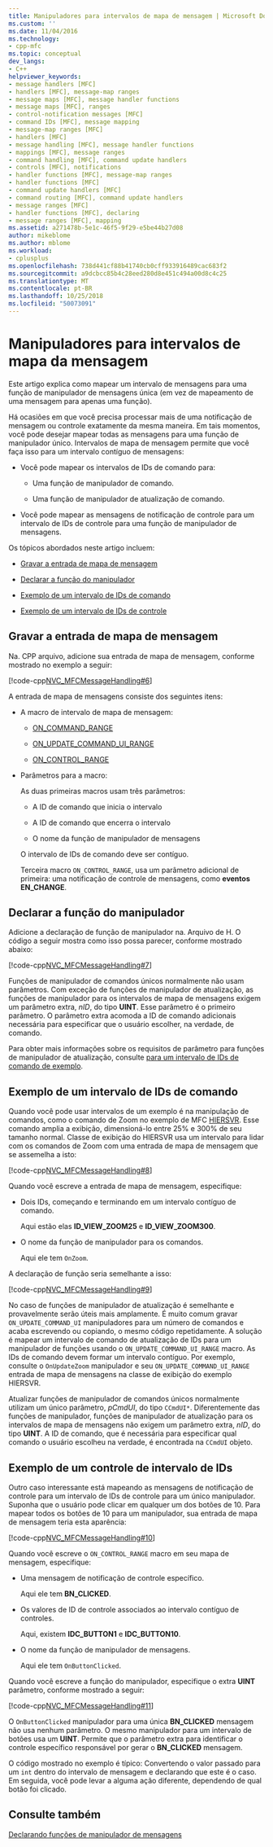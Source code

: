 ```yaml
---
title: Manipuladores para intervalos de mapa de mensagem | Microsoft Docs
ms.custom: ''
ms.date: 11/04/2016
ms.technology:
- cpp-mfc
ms.topic: conceptual
dev_langs:
- C++
helpviewer_keywords:
- message handlers [MFC]
- handlers [MFC], message-map ranges
- message maps [MFC], message handler functions
- message maps [MFC], ranges
- control-notification messages [MFC]
- command IDs [MFC], message mapping
- message-map ranges [MFC]
- handlers [MFC]
- message handling [MFC], message handler functions
- mappings [MFC], message ranges
- command handling [MFC], command update handlers
- controls [MFC], notifications
- handler functions [MFC], message-map ranges
- handler functions [MFC]
- command update handlers [MFC]
- command routing [MFC], command update handlers
- message ranges [MFC]
- handler functions [MFC], declaring
- message ranges [MFC], mapping
ms.assetid: a271478b-5e1c-46f5-9f29-e5be44b27d08
author: mikeblome
ms.author: mblome
ms.workload:
- cplusplus
ms.openlocfilehash: 738d441cf88b41740cb0cff933916489cac683f2
ms.sourcegitcommit: a9dcbcc85b4c28eed280d8e451c494a00d8c4c25
ms.translationtype: MT
ms.contentlocale: pt-BR
ms.lasthandoff: 10/25/2018
ms.locfileid: "50073091"
---
```

# <a name="handlers-for-message-map-ranges"></a>Manipuladores para intervalos de mapa da mensagem

Este artigo explica como mapear um intervalo de mensagens para uma função de manipulador de mensagens única (em vez de mapeamento de uma mensagem para apenas uma função).

Há ocasiões em que você precisa processar mais de uma notificação de mensagem ou controle exatamente da mesma maneira. Em tais momentos, você pode desejar mapear todas as mensagens para uma função de manipulador único. Intervalos de mapa de mensagem permite que você faça isso para um intervalo contíguo de mensagens:

- Você pode mapear os intervalos de IDs de comando para:

   - Uma função de manipulador de comando.

   - Uma função de manipulador de atualização de comando.

- Você pode mapear as mensagens de notificação de controle para um intervalo de IDs de controle para uma função de manipulador de mensagens.

Os tópicos abordados neste artigo incluem:

- [Gravar a entrada de mapa de mensagem](#_core_writing_the_message.2d.map_entry)

- [Declarar a função do manipulador](#_core_declaring_the_handler_function)

- [Exemplo de um intervalo de IDs de comando](#_core_example_for_a_range_of_command_ids)

- [Exemplo de um intervalo de IDs de controle](#_core_example_for_a_range_of_control_ids)

##  <a name="_core_writing_the_message.2d.map_entry"></a> Gravar a entrada de mapa de mensagem

Na. CPP arquivo, adicione sua entrada de mapa de mensagem, conforme mostrado no exemplo a seguir:

[!code-cpp[NVC_MFCMessageHandling#6](../mfc/codesnippet/cpp/handlers-for-message-map-ranges_1.cpp)]

A entrada de mapa de mensagens consiste dos seguintes itens:

- A macro de intervalo de mapa de mensagem:

   - [ON_COMMAND_RANGE](reference/message-map-macros-mfc.md#on_command_range)

   - [ON_UPDATE_COMMAND_UI_RANGE](reference/message-map-macros-mfc.md#on_update_command_ui_range)

   - [ON_CONTROL_RANGE](reference/message-map-macros-mfc.md#on_control_range)

- Parâmetros para a macro:

   As duas primeiras macros usam três parâmetros:

   - A ID de comando que inicia o intervalo

   - A ID de comando que encerra o intervalo

   - O nome da função de manipulador de mensagens

   O intervalo de IDs de comando deve ser contíguo.

   Terceira macro `ON_CONTROL_RANGE`, usa um parâmetro adicional de primeira: uma notificação de controle de mensagens, como **eventos EN_CHANGE**.

##  <a name="_core_declaring_the_handler_function"></a> Declarar a função do manipulador

Adicione a declaração de função de manipulador na. Arquivo de H. O código a seguir mostra como isso possa parecer, conforme mostrado abaixo:

[!code-cpp[NVC_MFCMessageHandling#7](../mfc/codesnippet/cpp/handlers-for-message-map-ranges_2.h)]

Funções de manipulador de comandos únicos normalmente não usam parâmetros. Com exceção de funções de manipulador de atualização, as funções de manipulador para os intervalos de mapa de mensagens exigem um parâmetro extra, *nID*, do tipo **UINT**. Esse parâmetro é o primeiro parâmetro. O parâmetro extra acomoda a ID de comando adicionais necessária para especificar que o usuário escolher, na verdade, de comando.

Para obter mais informações sobre os requisitos de parâmetro para funções de manipulador de atualização, consulte [para um intervalo de IDs de comando de exemplo](#_core_example_for_a_range_of_command_ids).

##  <a name="_core_example_for_a_range_of_command_ids"></a> Exemplo de um intervalo de IDs de comando

Quando você pode usar intervalos de um exemplo é na manipulação de comandos, como o comando de Zoom no exemplo de MFC [HIERSVR](../visual-cpp-samples.md). Esse comando amplia a exibição, dimensioná-lo entre 25% e 300% de seu tamanho normal. Classe de exibição do HIERSVR usa um intervalo para lidar com os comandos de Zoom com uma entrada de mapa de mensagem que se assemelha a isto:

[!code-cpp[NVC_MFCMessageHandling#8](../mfc/codesnippet/cpp/handlers-for-message-map-ranges_3.cpp)]

Quando você escreve a entrada de mapa de mensagem, especifique:

- Dois IDs, começando e terminando em um intervalo contíguo de comando.

   Aqui estão elas **ID_VIEW_ZOOM25** e **ID_VIEW_ZOOM300**.

- O nome da função de manipulador para os comandos.

   Aqui ele tem `OnZoom`.

A declaração de função seria semelhante a isso:

[!code-cpp[NVC_MFCMessageHandling#9](../mfc/codesnippet/cpp/handlers-for-message-map-ranges_4.h)]

No caso de funções de manipulador de atualização é semelhante e provavelmente serão úteis mais amplamente. É muito comum gravar `ON_UPDATE_COMMAND_UI` manipuladores para um número de comandos e acaba escrevendo ou copiando, o mesmo código repetidamente. A solução é mapear um intervalo de comando de atualização de IDs para um manipulador de funções usando o `ON_UPDATE_COMMAND_UI_RANGE` macro. As IDs de comando devem formar um intervalo contíguo. Por exemplo, consulte o `OnUpdateZoom` manipulador e seu `ON_UPDATE_COMMAND_UI_RANGE` entrada de mapa de mensagens na classe de exibição do exemplo HIERSVR.

Atualizar funções de manipulador de comandos únicos normalmente utilizam um único parâmetro, *pCmdUI*, do tipo `CCmdUI*`. Diferentemente das funções de manipulador, funções de manipulador de atualização para os intervalos de mapa de mensagens não exigem um parâmetro extra, *nID*, do tipo **UINT**. A ID de comando, que é necessária para especificar qual comando o usuário escolheu na verdade, é encontrada na `CCmdUI` objeto.

##  <a name="_core_example_for_a_range_of_control_ids"></a> Exemplo de um controle de intervalo de IDs

Outro caso interessante está mapeando as mensagens de notificação de controle para um intervalo de IDs de controle para um único manipulador. Suponha que o usuário pode clicar em qualquer um dos botões de 10. Para mapear todos os botões de 10 para um manipulador, sua entrada de mapa de mensagem teria esta aparência:

[!code-cpp[NVC_MFCMessageHandling#10](../mfc/codesnippet/cpp/handlers-for-message-map-ranges_5.cpp)]

Quando você escreve o `ON_CONTROL_RANGE` macro em seu mapa de mensagem, especifique:

- Uma mensagem de notificação de controle específico.

   Aqui ele tem **BN_CLICKED**.

- Os valores de ID de controle associados ao intervalo contíguo de controles.

   Aqui, existem **IDC_BUTTON1** e **IDC_BUTTON10**.

- O nome da função de manipulador de mensagens.

   Aqui ele tem `OnButtonClicked`.

Quando você escreve a função do manipulador, especifique o extra **UINT** parâmetro, conforme mostrado a seguir:

[!code-cpp[NVC_MFCMessageHandling#11](../mfc/codesnippet/cpp/handlers-for-message-map-ranges_6.cpp)]

O `OnButtonClicked` manipulador para uma única **BN_CLICKED** mensagem não usa nenhum parâmetro. O mesmo manipulador para um intervalo de botões usa um **UINT**. Permite que o parâmetro extra para identificar o controle específico responsável por gerar o **BN_CLICKED** mensagem.

O código mostrado no exemplo é típico: Convertendo o valor passado para um `int` dentro do intervalo de mensagem e declarando que este é o caso. Em seguida, você pode levar a alguma ação diferente, dependendo de qual botão foi clicado.

## <a name="see-also"></a>Consulte também

[Declarando funções de manipulador de mensagens](../mfc/declaring-message-handler-functions.md)

